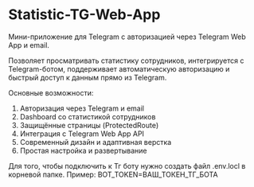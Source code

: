 # Statistic-TG-Web-App
Мини-приложение для Telegram с авторизацией через Telegram Web App и email.

Позволяет просматривать статистику сотрудников, интегрируется с Telegram-ботом, поддерживает автоматическую авторизацию и быстрый доступ к данным прямо из Telegram.

Основные возможности:
1. Авторизация через Telegram и email
2. Dashboard со статистикой сотрудников
3. Защищённые страницы (ProtectedRoute)
4. Интеграция с Telegram Web App API
5. Современный дизайн и адаптивная верстка
6. Простая настройка и развертывание

Для того, чтобы подключить к Тг боту нужно создать файл .env.locl в корневой папке. 
Пример: BOT_TOKEN=ВАШ_ТОКЕН_ТГ_БОТА
